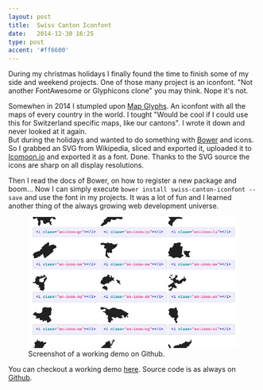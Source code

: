 ```yaml
---
layout: post
title:  Swiss Canton Iconfont
date:   2014-12-30 16:25
type: post
accent: '#ff6600'
---
```


During my christmas holidays I finally found the time to finish some of my side and weekend projects. One of those many project is an iconfont. "Not another FontAwesome or Glyphicons clone" you may think. Nope it's not.

Somewhen in 2014 I stumpled upon [Map Glyphs](http://mapglyphs.com/). An iconfont with all the maps of every country in the world. I tought "Would be cool if I could use this for Switzerland specific maps, like our cantons". I wrote it down and never looked at it again.  
But during the holidays and wanted to do something with [Bower](http://bower.io) and icons.
So I grabbed an SVG from Wikipedia, sliced and exported it, uploaded it to [Icomoon.io](http://icomoon.io) and exported it as a font. Done. Thanks to the SVG source the icons are sharp on all display resolutions.

Then I read the docs of Bower, on how to register a new package and boom... Now I can simply execute `bower install swiss-canton-iconfont --save` and use the font in my projects.
It was a lot of fun and I learned another thing of the always growing web development universe.

<figure>
    <img src="/img/posts/swiss-canton-iconfont/demo.png" alt="Screenshot of a working demo on Github">
    <figcaption>Screenshot of a working demo on Github.</figcaption>
</figure>

You can checkout a working demo [here](http://stefanzweifel.github.io/swiss-canton-iconfont/demo.html). Source code is as always on [Github](https://github.com/stefanzweifel/swiss-canton-iconfont).